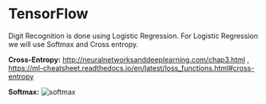 # TensorFlow
Digit Recognition is done using Logistic Regression.
For Logistic Regression we will use Softmax and Cross entropy.

**Cross-Entropy:** http://neuralnetworksanddeeplearning.com/chap3.html , https://ml-cheatsheet.readthedocs.io/en/latest/loss_functions.html#cross-entropy

**Softmax:** 
![softmax](https://user-images.githubusercontent.com/41232373/46350616-773ff480-c655-11e8-9e99-630dafefa756.PNG)
